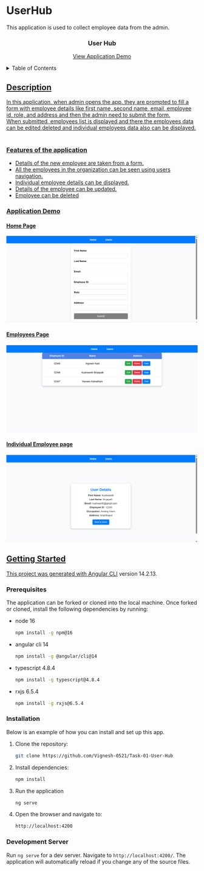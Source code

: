 # UserHub
This application is used to collect employee data from the admin. <br/>
<h3 align="center">User Hub</h3>
<p align="center">
  <a href="https://vignesh-0521.github.io/Task-01-User-Hub/">View Application Demo</a>
</p>

<details>
  <summary>Table of Contents</summary>
  <ol>
    <li>
      <a href="#description">Description</a>
      <ul>
        <li><a href="#features-of-the-application">Features of the Application</a></li>
        <li><a href="#application-demo">Application Demo</a></li>
      </ul>
    </li>
    <li>
      <a href="#getting-started">Getting Started</a>
      <ul>
        <li><a href="#prerequisites">Prerequisites</a></li>
        <li><a href="#development-server">Development Server</a></li>
        <li><a href="#installation">Installation</li>
      </ul>
    </li>
  </ol>
</details>

## Description
In this application, when admin opens the app, they are prompted to fill a form with employee details like first name, second name, email, employee id, role, and address and then the admin need to submit the form. <br/> When submitted, employees list is displayed and there the employees data can be edited,deleted and individual employees data also can be displayed.<br/><br/> 
### Features of the application
- Details of the new employee are taken from a form.
- All the employees in the organization can be seen using users navigation.
- Individual employee details can be displayed.
- Details of the employee can be updated.
- Employee can be deleted

### Application Demo

#### Home Page
![alt text]({149AEEFB-F016-4C84-B923-8E0A0712BF08}.png)

#### Employees Page
![alt text]({BEBA17F0-C6DF-4E10-B8F2-5FF630BC9F57}.png)

#### Individual Employee page
![alt text]({041B4480-1C61-4704-8D89-6E4CC38AEC66}.png)


## Getting Started<br/>
This project was generated with [Angular CLI](https://github.com/angular/angular-cli) version 14.2.13. <br/>
### Prerequisites
The application can be forked or cloned into the local machine. Once forked or cloned, install the following dependencies by running:<br/>

* node 16
    ```sh
    npm install -g npm@16
    ```
* angular cli 14
    ```sh 
    npm install -g @angular/cli@14
    ```
* typescript 4.8.4
    ```sh
    npm install -g typescript@4.8.4
    ```
* rxjs 6.5.4
    ```sh
    npm install -g rxjs@6.5.4
    ```
### Installation

Below is an example of how you can install and set up this app.

1. Clone the repository:
   ```sh
   git clone https://github.com/Vignesh-0521/Task-01-User-Hub
   ```
2. Install dependencies:
   ```sh
   npm install
   ```
3. Run the application
   ```sh
   ng serve
   ```
4. Open the browser and navigate to:
   ```sh
   http://localhost:4200
   ```

### Development Server

Run `ng serve` for a dev server. Navigate to `http://localhost:4200/`. The application will automatically reload if you change any of the source files.


